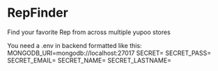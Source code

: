 # RepFinder
 Find your favorite Rep from across multiple yupoo stores

 You need a .env in backend
 formatted like this:
 MONGODB_URI=mongodb://localhost:27017
SECRET=
SECRET_PASS=
SECRET_EMAIL=
SECRET_NAME=
SECRET_LASTNAME=
